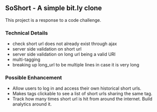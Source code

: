 ## SoShort - A simple bit.ly clone

This project is a response to a code challenge.

### Technical Details
* check short url does not already exist through ajax
* server side validation on short url
* server side validation on long url being a valid URI
* multi-tagging
* breaking up long_url to be multiple lines in case it is very long

### Possible Enhancement
* Allow users to log in and access their own historical short urls.
* Makes tags clickable to see a list of short urls sharing the same tag.
* Track how many times short url is hit from around the internet. Build analytics around it.

